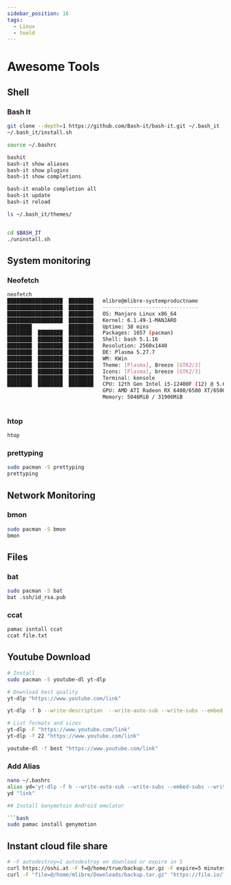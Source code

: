 ```yaml
---
sidebar_position: 16
tags:
  - Linux
  - toold
---
```


# Awesome Tools

## Shell

### Bash It

```bash
git clone --depth=1 https://github.com/Bash-it/bash-it.git ~/.bash_it
~/.bash_it/install.sh

source ~/.bashrc

bashit
bash-it show aliases
bash-it show plugins
bash-it show completions

bash-it enable completion all
bash-it update
bash-it reload

ls ~/.bash_it/themes/


cd $BASH_IT
./uninstall.sh
```

## System monitoring

### Neofetch

```bash
neofetch 
██████████████████  ████████   mlibre@mlibre-systemproductname 
██████████████████  ████████   ------------------------------- 
██████████████████  ████████   OS: Manjaro Linux x86_64 
██████████████████  ████████   Kernel: 6.1.49-1-MANJARO 
████████            ████████   Uptime: 38 mins 
████████  ████████  ████████   Packages: 1657 (pacman) 
████████  ████████  ████████   Shell: bash 5.1.16 
████████  ████████  ████████   Resolution: 2560x1440 
████████  ████████  ████████   DE: Plasma 5.27.7 
████████  ████████  ████████   WM: KWin 
████████  ████████  ████████   Theme: [Plasma], Breeze [GTK2/3] 
████████  ████████  ████████   Icons: [Plasma], breeze [GTK2/3] 
████████  ████████  ████████   Terminal: konsole 
████████  ████████  ████████   CPU: 12th Gen Intel i5-12400F (12) @ 5.600GHz 
                               GPU: AMD ATI Radeon RX 6400/6500 XT/6500M 
                               Memory: 5046MiB / 31906MiB 
                                                       
```

### htop

```bash
htop
```

### prettyping

```bash
sudo pacman -S prettyping
prettyping
```

## Network Monitoring

### bmon

```bash
sudo pacman -S bmon
bmon
```

## Files

### bat

```bash
sudo pacman -S bat
bat .ssh/id_rsa.pub 
```

### ccat

```bash
pamac isntall ccat
ccat file.txt
```

## Youtube Download

```bash
# Install
sudo pacman -S youtube-dl yt-dlp

# Download best quality
yt-dlp "https://www.youtube.com/link"

yt-dlp -f b --write-description  --write-auto-sub --write-subs --embed-subs --write-info-json --max-filesize 100M --download-sections "*6:02-13:40" --proxy socks5://127.0.0.1:1080/ --verbose "https://www.youtube.com/link"

# List formats and sizes
yt-dlp -F "https://www.youtube.com/link"
yt-dlp -f 22 "https://www.youtube.com/link" 

youtube-dl -f best "https://www.youtube.com/link"
```

### Add Alias

```bash
nano ~/.bashrc
alias yd='yt-dlp -f b --write-auto-sub --write-subs --embed-subs --write-info-json --max-filesize 100M'
yd "link"

## Install Genymotoin Android emulator

```bash
sudo pamac install genymotion
```

## Instant cloud file share

```bash
# -F autodestroy=1 autodestroy on download or expire in 5
curl https://oshi.at -F f=@/home/true/backup.tar.gz -F expire=5 minutes
curl -F "file=@/home/mlibre/Downloads/backup.tar.gz" "https://file.io/?expires=1w"
```
